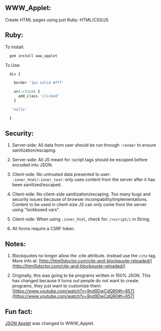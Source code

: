 

WWW\_Applet:
---------

Create HTML pages using just Ruby: HTML/CSS/JS


Ruby:
--------------

To install:

```ruby
  gem install www_applet
```

To Use:

```ruby
  div {

    border '1px solid #fff'

    on(:click) {
      add_class 'clicked'
    }

   'hello'

  }
```


Security:
-----------

1) Server-side: All data from user should be run through `:render` to
ensure sanitization/escaping.

2) Server-side: All JS meant for :script tags should be escaped before encoded into JSON.

3) Client-side: No untrusted data presented to user: `:inner_html/:inner_text`:
only uses content from the server after it has been sanitized/escaped.

4) Client-side: No client-side sanitization/escaping. Too many bugs and security issues
because of browser incompability/implementations. Content
to be used in client-size JS can only come from the server using "lockboxed vars".

5) Client-side: When using `:inner_html`, check for: `/<script/i` in String.

6) All forms require a CSRF token.


Notes:
-------

1) Blockquotes no longer allow the :cite attribute. Instead use the `cite` tag.
More info at:  [http://html5doctor.com/cite-and-blockquote-reloaded/](http://html5doctor.com/cite-and-blockquote-reloaded/)

2) Originally, this was going to be programs written in 100% JSON. This has changed
because it turns out people do not want to create programs, they just want to customize them:
[https://www.youtube.com/watch?v=9nd9DwCdQR0#t=857](https://www.youtube.com/watch?v=9nd9DwCdQR0#t=857)


Fun fact:
-----

[JSON Applet](http://github.com/da99/json_applet) was changed to WWW\_Applet.




